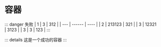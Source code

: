# 容器

::: danger 失败
| 1 | 3 | 312 |
| --- | ------ | ---- |
| 2 | 213123 | 321 |
| 3 | 12321 | 3123 |
| 3 | 3 | 123 |
:::

::: details
这是一个成功的容器
:::
